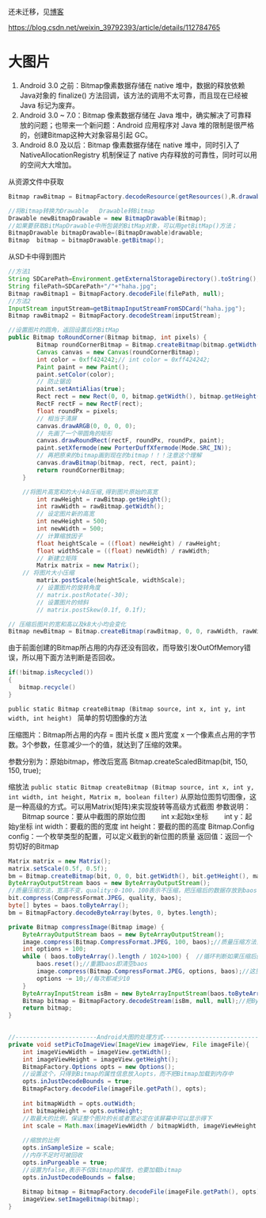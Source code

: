 还未迁移，见[博客](https://blog.afauria.xyz/categories/Android/)

https://blog.csdn.net/weixin_39792393/article/details/112784765

# 大图片

1. Android 3.0 之前：Bitmap像素数据存储在 native 堆中，数据的释放依赖 Java对象的 finalize() 方法回调，该方法的调用不太可靠，而且现在已经被 Java 标记为废弃。
2. Android 3.0 ~ 7.0：Bitmap 像素数据存储在 Java 堆中，确实解决了可靠释放的问题；也带来一个新问题：Android 应用程序对 Java 堆的限制是很严格的，创建Bitmap这种大对象容易引起 GC。
3. Android 8.0 及以后：Bitmap 像素数据存储在 native 堆中，同时引入了 NativeAllocationRegistry 机制保证了 native 内存释放的可靠性，同时可以用的空间大大增加。

从资源文件中获取

```java
Bitmap rawBitmap = BitmapFactory.decodeResource(getResources(),R.drawable.img1);  

//将Bitmap转换为Drawable   Drawable转Bitmap
Drawable newBitmapDrawable = new BitmapDrawable(Bitmap);
//如果要获取BitMapDrawable中所包装的BitMap对象，可以用getBitMap()方法；
BitmapDrawable bitmapDrawable=(BitmapDrawable)drawable;
Bitmap  bitmap = bitmapDrawable.getBitmap();
```

从SD卡中得到图片

```java
//方法1
String SDCarePath=Environment.getExternalStorageDirectory().toString(); 
String filePath=SDCarePath+"/"+"haha.jpg"; 
Bitmap rawBitmap1 = BitmapFactory.decodeFile(filePath, null); 
//方法2
InputStream inputStream=getBitmapInputStreamFromSDCard("haha.jpg"); 
Bitmap rawBitmap2 = BitmapFactory.decodeStream(inputStream);
```

```java
//设置图片的圆角，返回设置后的BitMap
public Bitmap toRoundCorner(Bitmap bitmap, int pixels) {
        Bitmap roundCornerBitmap = Bitmap.createBitmap(bitmap.getWidth(), bitmap.getHeight(), Config.ARGB_8888);
        Canvas canvas = new Canvas(roundCornerBitmap);
        int color = 0xff424242;// int color = 0xff424242;
        Paint paint = new Paint();
        paint.setColor(color);
        // 防止锯齿
        paint.setAntiAlias(true);
        Rect rect = new Rect(0, 0, bitmap.getWidth(), bitmap.getHeight());
        RectF rectF = new RectF(rect);
        float roundPx = pixels;
        // 相当于清屏
        canvas.drawARGB(0, 0, 0, 0);
        // 先画了一个带圆角的矩形
        canvas.drawRoundRect(rectF, roundPx, roundPx, paint);
        paint.setXfermode(new PorterDuffXfermode(Mode.SRC_IN));
        // 再把原来的bitmap画到现在的bitmap！！！注意这个理解
        canvas.drawBitmap(bitmap, rect, rect, paint);
        return roundCornerBitmap;
    }
```

```java
	//将图片高宽和的大小kB压缩,得到图片原始的高宽
        int rawHeight = rawBitmap.getHeight();
        int rawWidth = rawBitmap.getWidth();
        // 设定图片新的高宽
        int newHeight = 500;
        int newWidth = 500;
        // 计算缩放因子
        float heightScale = ((float) newHeight) / rawHeight;
        float widthScale = ((float) newWidth) / rawWidth;
        // 新建立矩阵
        Matrix matrix = new Matrix();
	// 将图片大小压缩
        matrix.postScale(heightScale, widthScale);
        // 设置图片的旋转角度
        // matrix.postRotate(-30);
        // 设置图片的倾斜
        // matrix.postSkew(0.1f, 0.1f);

// 压缩后图片的宽和高以及kB大小均会变化
Bitmap newBitmap = Bitmap.createBitmap(rawBitmap, 0, 0, rawWidth, rawWidth, matrix, true);
```


由于前面创建的Bitmap所占用的内存还没有回收，而导致引发OutOfMemory错误，所以用下面方法判断是否回收。

```java
if(!bitmap.isRecycled())
{
   bitmap.recycle()
}      
```



`public static Bitmap createBitmap (Bitmap source, int x, int y, int width, int height) `
简单的剪切图像的方法


压缩图片：Bitmap所占用的内存 = 图片长度 x 图片宽度 x 一个像素点占用的字节数。3个参数，任意减少一个的值，就达到了压缩的效果。

参数分别为：原始bitmap，修改后宽高
Bitmap.createScaledBitmap(bit, 150, 150, true);



缩放法
`public static Bitmap createBitmap (Bitmap source, int x, int y, int width, int height, Matrix m, boolean filter)`
从原始位图剪切图像，这是一种高级的方式。可以用Matrix(矩阵)来实现旋转等高级方式截图
参数说明：
　　Bitmap source：要从中截图的原始位图
　　int x:起始x坐标
　　int y：起始y坐标
int width：要截的图的宽度
int height：要截的图的高度
Bitmap.Config  config：一个枚举类型的配置，可以定义截到的新位图的质量
返回值：返回一个剪切好的Bitmap

```java
Matrix matrix = new Matrix();
matrix.setScale(0.5f, 0.5f);
bm = Bitmap.createBitmap(bit, 0, 0, bit.getWidth(), bit.getHeight(), matrix, true);
ByteArrayOutputStream baos = new ByteArrayOutputStream();
//质量压缩方法，宽高不变，quality:0-100，100表示不压缩，把压缩后的数据存放到baos中  
bit.compress(CompressFormat.JPEG, quality, baos);
byte[] bytes = baos.toByteArray();
bm = BitmapFactory.decodeByteArray(bytes, 0, bytes.length);
```



```java
private Bitmap compressImage(Bitmap image) {  
    ByteArrayOutputStream baos = new ByteArrayOutputStream();  
    image.compress(Bitmap.CompressFormat.JPEG, 100, baos);//质量压缩方法，这里100表示不压缩，把压缩后的数据存放到baos中  
    int options = 100;  
    while ( baos.toByteArray().length / 1024>100) {  //循环判断如果压缩后图片是否大于100kb,大于继续压缩         
        baos.reset();//重置baos即清空baos  
        image.compress(Bitmap.CompressFormat.JPEG, options, baos);//这里压缩options%，把压缩后的数据存放到baos中  
        options -= 10;//每次都减少10  
    }  
    ByteArrayInputStream isBm = new ByteArrayInputStream(baos.toByteArray());//把压缩后的数据baos存放到ByteArrayInputStream中  
    Bitmap bitmap = BitmapFactory.decodeStream(isBm, null, null);//把ByteArrayInputStream数据生成图片  
    return bitmap;  
}
		
```

```java
//-----------------------Android大图的处理方式---------------------------
private void setPicToImageView(ImageView imageView, File imageFile){
	int imageViewWidth = imageView.getWidth();
	int imageViewHeight = imageView.getHeight();
	BitmapFactory.Options opts = new Options();
	//设置这个，只得到Bitmap的属性信息放入opts，而不把Bitmap加载到内存中
	opts.inJustDecodeBounds = true;	
	BitmapFactory.decodeFile(imageFile.getPath(), opts);
	
	int bitmapWidth = opts.outWidth;
	int bitmapHeight = opts.outHeight;
	//取最大的比例，保证整个图片的长或者宽必定在该屏幕中可以显示得下
	int scale = Math.max(imageViewWidth / bitmapWidth, imageViewHeight / bitmapHeight);
	
	//缩放的比例
	opts.inSampleSize = scale;
	//内存不足时可被回收
	opts.inPurgeable = true;
	//设置为false,表示不仅Bitmap的属性，也要加载bitmap
	opts.inJustDecodeBounds = false;
	
	Bitmap bitmap = BitmapFactory.decodeFile(imageFile.getPath(), opts);
	imageView.setImageBitmap(bitmap);
}
```
